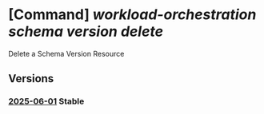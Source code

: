 # [Command] _workload-orchestration schema version delete_

Delete a Schema Version Resource

## Versions

### [2025-06-01](/Resources/mgmt-plane/L3N1YnNjcmlwdGlvbnMve30vcmVzb3VyY2Vncm91cHMve30vcHJvdmlkZXJzL21pY3Jvc29mdC5lZGdlL3NjaGVtYXMve30vdmVyc2lvbnMve30=/2025-06-01.xml) **Stable**

<!-- mgmt-plane /subscriptions/{}/resourcegroups/{}/providers/microsoft.edge/schemas/{}/versions/{} 2025-06-01 -->

